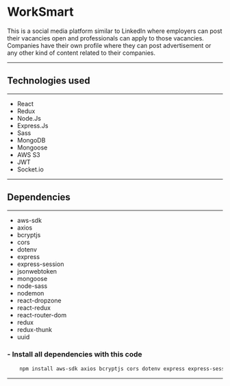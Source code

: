 # __WorkSmart__ 

This is a social media platform similar to LinkedIn where employers can post their vacancies open and professionals can apply to those vacancies. Companies have their own profile where they can post advertisement or any other kind of content related to their companies.

---

## Technologies used
---

* React
* Redux
* Node.Js
* Express.Js 
* Sass
* MongoDB 
* Mongoose
* AWS S3
* JWT
* Socket.io

---
## Dependencies
---

* aws-sdk
* axios 
* bcryptjs
* cors
* dotenv
* express 
* express-session
* jsonwebtoken
* mongoose
* node-sass
* nodemon
* react-dropzone
* react-redux
* react-router-dom
* redux
* redux-thunk
* uuid


### - Install all dependencies with this code

```bash 
    npm install aws-sdk axios bcryptjs cors dotenv express express-session jsonwebtoken mongoose node-sass nodemon react-dropzone react-redux react-router-dom redux redux-thunk uuid
```
---
<!-- ## Benefits -->

